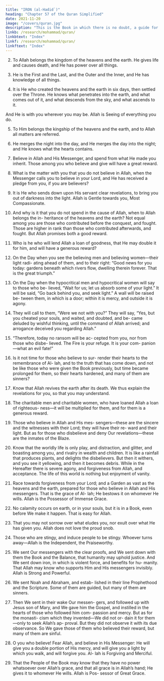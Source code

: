 ```yaml
---
title: "IRON (al-Hadid`)"
heading: "Chapter 57 of the Quran Simplified"
date: 2021-11-20
image: "/covers/quran.jpg"
description: "This is the Book in which there is no doubt, a guide for the righteous."
linkb: /research/mohammad/quran/
linkbtext: "Index"
linkf: /research/mohammad/quran/
linkftext: "Index"
---
```




<!-- 1. Glorifying Allah is everything in the heavens and the earth. He is the Almighty, the
Wise. -->
2. To Allah belongs the kingdom of the heavens and the earth. He gives life and causes
death, and He has power over all things. 

3. He is the First and the Last, and the Outer and the Inner, and He has knowledge of all things.

4. It is He who created the heavens and the earth in six days, then settled over the
Throne. He knows what penetrates into the earth, and what comes out of it, and what descends from the sky, and what ascends to it.

And He is with you wherever you may be. Allah is Seeing of everything you do.

5. To Him belongs the kingship of the heavens and the earth, and to Allah all matters are referred.

6. He merges the night into the day, and He merges the day into the night; and He knows
what the hearts contains.

7. Believe in Allah and His Messenger, and spend from what He made you inherit. Those
among you who believe and give will have a great reward.

8. What is the matter with you that you do not believe in Allah, when the Messenger calls
you to believe in your Lord, and He has received a pledge from you, if you are believers?
9. It is He who sends down upon His servant clear revelations, to bring you out of darkness
into the light. Allah is Gentle towards you, Most Compassionate.

10. And why is it that you do not spend in the cause of Allah, when to Allah belongs the in-
heritance of the heavens and the earth? Not equal among you are those who contributed
before the conquest, and fought. Those are higher in rank than those who contributed
afterwards, and fought. But Allah promises both a good reward. <!-- Allah is Well Experi-enced in what you do. -->

11. Who is he who will lend Allah a loan of
goodness, that He may double it for him, and
will have a generous reward?
12. On the Day when you see the believing
men and believing women—their light radi-
ating ahead of them, and to their right: “Good
news for you today: gardens beneath which
rivers flow, dwelling therein forever. That is
the great triumph.”
13. On the Day when the hypocritical men and
hypocritical women will say to those who be-
lieved, “Wait for us; let us absorb some of
your light.” It will be said, “Go back behind
you, and seek light.” A wall will be raised be-
tween them, in which is a door; within it is
mercy, and outside it is agony.
14. They will call to them, “Were we not with
you?” They will say, “Yes, but you cheated
your souls, and waited, and doubted, and be-
came deluded by wishful thinking, until the
command of Allah arrived; and arrogance
deceived you regarding Allah.”
15. “Therefore, today no ransom will be ac-
cepted from you, nor from those who disbe-
lieved. The Fire is your refuge. It is your com-
panion—what an evil fate!”
16. Is it not time for those who believe to sur-
render their hearts to the remembrance of Al-
lah, and to the truth that has come down, and
not be like those who were given the Book
previously, but time became prolonged for
them, so their hearts hardened, and many of
them are sinners?
17. Know that Allah revives the earth after its
death. We thus explain the revelations for
you, so that you may understand.
18. The charitable men and charitable women,
who have loaned Allah a loan of righteous-
ness—it will be multiplied for them, and for
them is a generous reward.
19. Those who believe in Allah and His mes-
sengers—these are the sincere and the witnesses with their Lord; they will have their re-
ward and their light. But as for those who disbelieve and deny Our revelations—these are
the inmates of the Blaze.

20. Know that the worldly life is only play, and distraction, and glitter, and boasting among
you, and rivalry in wealth and children. It is like a rainfall that produces plants, and delights the disbelievers. But then it withers,
and you see it yellowing, and then it becomes debris. While in the Hereafter there is severe
agony, and forgiveness from Allah, and acceptance. The life of this world is nothing but
enjoyment of vanity.

21. Race towards forgiveness from your Lord; and a Garden as vast as the heavens and the
earth, prepared for those who believe in Allah and His messengers. That is the grace of Al-
lah; He bestows it on whomever He wills. Allah is the Possessor of Immense Grace.
22. No calamity occurs on earth, or in your souls, but it is in a Book, even before We
make it happen. That is easy for Allah.

23. That you may not sorrow over what eludes you, nor exult over what He has given you.
Allah does not love the proud snob.

24. Those who are stingy, and induce people to be stingy. Whoever turns away—Allah is the
Independent, the Praiseworthy.

25. We sent Our messengers with the clear
proofs, and We sent down with them the
Book and the Balance, that humanity may
uphold justice. And We sent down iron, in
which is violent force, and benefits for hu-
manity. That Allah may know who supports
Him and His messengers invisibly. Allah is
Strong and Powerful.
26. We sent Noah and Abraham, and estab-
lished in their line Prophethood and the
Scripture. Some of them are guided, but
many of them are sinners.
27. Then We sent in their wake Our messen-
gers, and followed up with Jesus son of Mary,
and We gave him the Gospel, and instilled in
the hearts of those who followed him com-
passion and mercy. But as for the monasti-
cism which they invented—We did not or-
dain it for them—only to seek Allah’s ap-
proval. But they did not observe it with its
due observance. So We gave those of them
who believed their reward, but many of them
are sinful.
28. O you who believe! Fear Allah, and believe
in His Messenger: He will give you a double
portion of His mercy, and will give you a light
by which you walk, and will forgive you. Al-
lah is Forgiving and Merciful.
29. That the People of the Book may know that
they have no power whatsoever over Allah’s
grace, and that all grace is in Allah’s hand; He
gives it to whomever He wills. Allah is Pos-
sessor of Great Grace.

